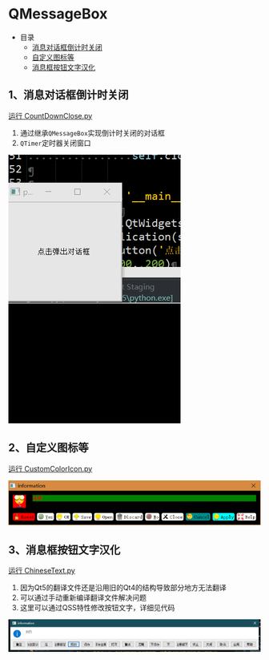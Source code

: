 # QMessageBox

- 目录
  - [消息对话框倒计时关闭](#1消息对话框倒计时关闭)
  - [自定义图标等](#2自定义图标等)
  - [消息框按钮文字汉化](#3消息框按钮文字汉化)

## 1、消息对话框倒计时关闭
[运行 CountDownClose.py](CountDownClose.py)

1. 通过继承`QMessageBox`实现倒计时关闭的对话框
1. `QTimer`定时器关闭窗口

![CountDownClose](ScreenShot/CountDownClose.gif)

## 2、自定义图标等
[运行 CustomColorIcon.py](CustomColorIcon.py)

![CustomColorIcon](ScreenShot/CustomColorIcon.png)

## 3、消息框按钮文字汉化
[运行 ChineseText.py](ChineseText.py)

1. 因为Qt5的翻译文件还是沿用旧的Qt4的结构导致部分地方无法翻译
2. 可以通过手动重新编译翻译文件解决问题
3. 这里可以通过QSS特性修改按钮文字，详细见代码

![ChineseText](ScreenShot/ChineseText.png)